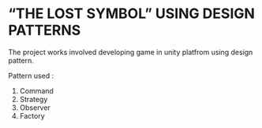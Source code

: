 # “THE LOST SYMBOL” USING DESIGN PATTERNS

The project works involved developing game in unity platfrom using design pattern.

Pattern used :
1) Command
2) Strategy
3) Observer
4) Factory

